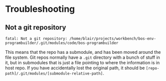 # Troubleshooting

## Not a git repository

    fatal: Not a git repository: /home/blair/projects/workbench/bos-env-programbuilder/.git/modules/code/bos-programbuilder

This means that the repo has a submodule, and has been moved around the file system. Git repos normally have a `.git` directory
with a bunch of stuff in it, but in submodules that is just a file pointing to where the information is in host repo. If you
have accidentally lost the original path, it should be `[repo-path]/.git/modules/[submodule-relative-path]`.